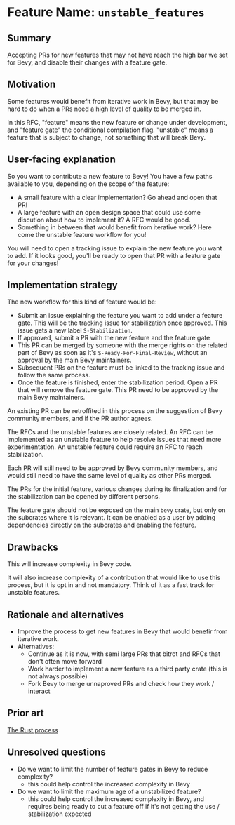 # Feature Name: `unstable_features`

## Summary

Accepting PRs for new features that may not have reach the high bar we set for Bevy, and disable their changes with a feature gate.

## Motivation

Some features would benefit from iterative work in Bevy, but that may be hard to do when a PRs need a high level of quality to be merged in.

In this RFC, "feature" means the new feature or change under development, and "feature gate" the conditional compilation flag. "unstable" means a feature that is subject to change, not something that will break Bevy.

## User-facing explanation

So you want to contribute a new feature to Bevy! You have a few paths available to you, depending on the scope of the feature:
- A small feature with a clear implementation? Go ahead and open that PR!
- A large feature with an open design space that could use some discution about how to implement it? A RFC would be good.
- Something in between that would benefit from iterative work? Here come the unstable feature workflow for you!

You will need to open a tracking issue to explain the new feature you want to add. If it looks good, you'll be ready to open that PR with a feature gate for your changes!

## Implementation strategy

The new workflow for this kind of feature would be:
- Submit an issue explaining the feature you want to add under a feature gate. This will be the tracking issue for stabilization once approved. This issue gets a new label `S-Stabilization`.
- If approved, submit a PR with the new feature and the feature gate
- This PR can be merged by someone with the merge rights on the related part of Bevy as soon as it's `S-Ready-For-Final-Review`, without an approval by the main Bevy maintainers.
- Subsequent PRs on the feature must be linked to the tracking issue and follow the same process.
- Once the feature is finished, enter the stabilization period. Open a PR that will remove the feature gate. This PR need to be approved by the main Bevy maintainers.

An existing PR can be retroffited in this process on the suggestion of Bevy community members, and if the PR author agrees.

The RFCs and the unstable features are closely related. An RFC can be implemented as an unstable feature to help resolve issues that need more experimentation. An unstable feature could require an RFC to reach stabilization.

Each PR will still need to be approved by Bevy community members, and would still need to have the same level of quality as other PRs merged.

The PRs for the initial feature, various changes during its finalization and for the stabilization can be opened by different persons.

The feature gate should not be exposed on the main `bevy` crate, but only on the subcrates where it is relevant. It can be enabled as a user by adding dependencies directly on the subcrates and enabling the feature.

## Drawbacks

This will increase complexity in Bevy code.

It will also increase complexity of a contribution that would like to use this process, but it is opt in and not mandatory. Think of it as a fast track for unstable features.

## Rationale and alternatives

- Improve the process to get new features in Bevy that would benefir from iterative work.
- Alternatives:
    - Continue as it is now, with semi large PRs that bitrot and RFCs that don't often move forward
    - Work harder to implement a new feature as a third party crate (this is not always possible)
    - Fork Bevy to merge unnaproved PRs and check how they work / interact


## Prior art

[The Rust process](https://rustc-dev-guide.rust-lang.org/implementing_new_features.html)

## Unresolved questions

- Do we want to limit the number of feature gates in Bevy to reduce complexity?
    - this could help control the increased complexity in Bevy
- Do we want to limit the maximum age of a unstabilized feature?
    - this could help control the increased complexity in Bevy, and requires being ready to cut a feature off if it's not getting the use / stabilization expected
